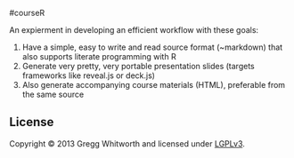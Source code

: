 #courseR

An expierment in developing an efficient workflow with these goals:

1.  Have a simple, easy to write and read source format (~markdown) that also supports literate programming with R
2.  Generate very pretty, very portable presentation slides (targets frameworks like reveal.js or deck.js)
3.  Also generate accompanying course materials (HTML), preferable from the same source


## License

Copyright © 2013 Gregg Whitworth and licensed under [LGPLv3](http://www.gnu.org/copyleft/lesser.html).